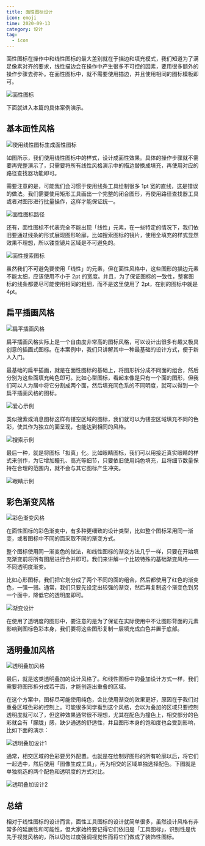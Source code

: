 ```yaml
---
title: 面性图标设计
icon: emoji
time: 2020-09-13
category: 设计
tag:
  - icon
--- 
```



面性图标在操作中和线性图标的最大差别就在于描边和填充模式，我们知道为了满足像素对齐的要求，线性描边会在操作中产生很多不可控的因素，要用很多额外的操作步骤去弥补。在面性图标中，就不需要使用描边，并且使用相同的图标模板即可。

![面性图标](./assets/flour-icon.jpg)

下面就进入本篇的具体案例演示。

## 基本面性风格

![使用线性图标生成面性图标](./assets/gen-flour-from-line.jpg)

如图所示，我们使用线性图标中的样式，设计成面性效果。具体的操作步骤就不需要再完整演示了，只需要将所有线性风格演示中的描边替换成填充，再使用对应的路径查找器功能即可。

需要注意的是，可能我们会习惯于使用线条工具绘制很多 1pt 宽的直线，这是错误的做法。我们需要使用矩形工具画出一个完整的闭合图形，再使用路径查找器工具或者对图形进行批量操作，这样才能保证统一。

![面性图标路径](./assets/flour-path.jpg)

还有，面性图标不代表完全不能出现「线性」元素，在一些特定的情况下，我们依旧要通过线条的形式展现图形轮廓，比如搜索图标的镜片，使用全填充的样式显然效果不理想，所以镂空镜片区域是不可避免的。

![面性搜索图标](./assets/flour-search.jpg)

虽然我们不可避免要使用「线性」的元素，但在面性风格中，这些图形的描边元素不能太细，应该使用不小于 2pt 的宽度。并且，为了保证图标的一致性，整套图标的线条都要尽可能使用相同的粗细，而不是这里使用了 2pt，在别的图标中就是 4pt。

## 扁平插画风格

![扁平插画风格](./assets/flour-paint.jpg)

扁平插画风格实际上是一个自由度非常高的图标风格，可以设计出很多有趣又极具创意的插画式图标。在本案例中，我们只讲解其中一种最基础的设计方式，便于新人入门。

最基础的扁平插画，就是在面性图标的基础上，将图形拆分成不同面的组合，然后分别为这些面填充纯色即可。比如心型图标，看起来像是只有一个面的图形，但我们可以人为居中将它分割成两个面，然后填充同色系的不同明度，就可以得到一个扁平插画风格的图标。

![爱心示例](./assets/flour-heart.jpg)

类似搜索或消息图标这样有镂空区域的图标，我们就可以为镂空区域填充不同的色彩，使其作为独立的面呈现，也能达到相同的风格。

![搜索示例](./assets/flour-search2.jpg)

最后一种，就是将图标「拟真」化。比如眼睛图标，我们可以用接近真实眼睛的样式来创作，为它增加瞳孔、高光等细节，只要依旧使用纯色填充，且将细节数量保持在合理的范围内，就不会与其它图标产生冲突。

![眼睛示例](./assets/flour-eye.jpg)

## 彩色渐变风格

![彩色渐变风格](./assets/gradient.jpg)

在面性图标的彩色渐变中，有多种更细致的设计类型，比如整个图标采用同一渐变，或者图标中不同的面采取不同的渐变方式。

整个图标使用同一渐变色的做法，和线性图标的渐变方法几乎一样，只要在开始填充渐变前将所有图层进行合并即可。我们来讲解一个比较特殊的基础渐变风格——不同透明度渐变。

比如心形图标，我们把它划分成了两个不同的面的组合，然后都使用了红色的渐变色，一强一弱。通常，我们只要先设定出较强的渐变，然后再复制这个渐变色到另一个面中，降低它的透明度即可。

![渐变设计](./assets/gradient-design.jpg)

在使用了透明度的图形中，要注意的是为了保证在实际使用中不让图形背面的元素影响到图标色彩本身，我们要将这些图形复制一层填充成白色并置于底部。

## 透明叠加风格

![透明叠加风格](./assets/transparent-add.jpg)

最后，就是这类透明叠加的设计风格了。和线性图标中的叠加设计方式一样，我们需要将图形拆分成若干面，才能创造出重叠的区域。

在这个方案中，图标尽可能使用纯色，会比使用渐变的效果更好，原因在于我们对重叠区域色彩的控制上。可能很多同学看到这个风格，会以为叠加的区域只要控制透明度就可以了，但这种效果通常很不理想，尤其在配色为撞色上，相交部分的色彩就会有「朦胧」感，缺少通透的舒适性，并且图形本身的饱和度也会受到影响，比如下面的演示：

![透明叠加设计1](./assets/transparent-add2.jpg)

通常，相交区域的色彩要另外配置。也就是在绘制好图形的所有轮廓以后，将它们一起选中，然后使用「图像生成工具」，再为相交的区域单独选择配色。下图就是单独挑选的两个配色和透明度的方式对比。

![透明叠加设计2](./assets/transparent-add3.jpg)

## 总结

相对于线性图标的设计而言，面性工具图标的设计就简单很多，虽然设计风格有非常多的延展性和可能性，但大家始终要记得它们依旧是「工具图标」，识别性是优先于视觉风格的，所以切勿过度强调视觉性而将它们做成了装饰性图标。
